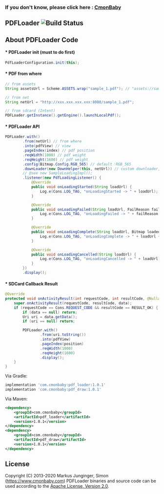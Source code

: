 ### If you don't know, please click here : [CmonBaby](https://www.cmonbaby.com)

## PDFLoader ![Build Status](https://travis-ci.org/greenrobot/EventBus.svg?branch=master)

## About PDFLoader Code

#### * PDFLoader init (must to do first)
```java
PdfLoaderConfiguration.init(this);
```

#### * PDF from where
```java
// from assets
String assetsUrl = Scheme.ASSETS.wrap("sample_1.pdf"); // "assets://sample_1.pdf";

// from net
String netUrl = "http://xxx.xxx.xxx.xxx:8080/sample_1.pdf";

// from sdcard (Intent)
PDFLoader.getInstance().getEngine().launchLocalPdf();
```

#### * PDFLoader API
```java
PDFLoader.with()
        .from(netUrl) // from where
        .into(pdfView) // view
        .pageIndex(index) // pdf position
        .reqWidth(1000) // pdf weight
        .reqHeight(1600) // pdf weight
        .config(Bitmap.Config.RGB_565) // default：RGB_565
        .downLoader(new DownHelper(this, netUrl)) // custom downloader, only net
        // @see new SampleLoadingImpl();
        .listener(new PdfLoadingListener() {
            @Override
            public void onLoadingStarted(String loadUrl) {
                Log.e(Cons.LOG_TAG, "onLoadingStarted -> " + loadUrl);
            }

            @Override
            public void onLoadingFailed(String loadUrl, FailReason failReason) {
                Log.e(Cons.LOG_TAG, "onLoadingFailed -> " + failReason.getType().name());
            }

            @Override
            public void onLoadingComplete(String loadUrl, Bitmap loadedImage, LoadedFrom loadedFrom) {
                Log.e(Cons.LOG_TAG, "onLoadingComplete -> " + loadUrl + " / " + loadedFrom.name());
            }

            @Override
            public void onLoadingCancelled(String loadUrl) {
                Log.e(Cons.LOG_TAG, "onLoadingCancelled -> " + loadUrl);
            }
        })
        .display();
```

#### * SDCard Callback Result
```java
@Override
protected void onActivityResult(int requestCode, int resultCode, @Nullable Intent data) {
    super.onActivityResult(requestCode, resultCode, data);
    if (requestCode == Cons.REQUEST_CODE && resultCode == RESULT_OK) {
        if (data == null) return;
        Uri uri = data.getData();
        if (uri == null) return;

        PDFLoader.with()
                .from(uri.toString())
                .into(pdfView)
                .pageIndex(position)
                .reqWidth(1000)
                .reqHeight(1600)
                .display();
    }
}
```

Via Gradle:
```gradle
implementation 'com.cmonbaby:pdf_loader:1.0.1'
implementation 'com.cmonbaby:pdf_draw:1.0.1'
```

Via Maven:
```xml
<dependency>
    <groupId>com.cmonbaby</groupId>
    <artifactId>pdf_loader</artifactId>
    <version>1.0.1</version>
</dependency>
<dependency>
    <groupId>com.cmonbaby</groupId>
    <artifactId>pdf_draw</artifactId>
    <version>1.0.1</version>
</dependency>
```

## License

Copyright (C) 2013-2020 Markus Junginger, Simon (https://www.cmonbaby.com)
PDFLoader binaries and source code can be used according to the [Apache License, Version 2.0](LICENSE).
